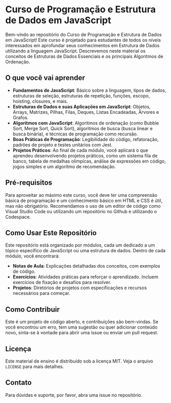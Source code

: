 # Curso de Programação e Estrutura de Dados em JavaScript

Bem-vindo ao repositório do Curso de Programação e Estrutura de Dados em JavaScript! Este curso é projetado para estudantes de todos os níveis interessados em aprofundar seus conhecimentos em Estrutura de Dados utilizando a linguagem JavaScript. Descrevemos neste material os conceitos de Estruturas de Dados Essenciais e os principais Algoritmos de Ordenação.

## O que você vai aprender

- **Fundamentos de JavaScript**: Básico sobre a linguagem, tipos de dados, estruturas de seleção, estruturas de repetição, funções, escopo, hoisting, closures, e mais.
- **Estruturas de Dados e suas Aplicações em JavaScript**: Objetos, Arrays, Matrizes, Pilhas, Filas, Deques, Listas Encadeadas, Árvores e Grafos.
- **Algoritmos com JavaScript**: Algoritmos de ordenação (como Bubble Sort, Merge Sort, Quick Sort), algoritmos de busca (busca linear e busca binária), e técnicas de programação como recursão.
- **Boas Práticas de Programação**: Legibilidade do código, refatoração, padrões de projeto e testes unitários com Jest.
- **Projetos Práticos**: Ao final de cada módulo, você aplicará o que aprendeu desenvolvendo projetos práticos, como um sistema fila de banco, tabela de medalhas olimpicas, análise de expressões em código, jogos simples e um algoritmo de recomendação.

## Pré-requisitos

Para aproveitar ao máximo este curso, você deve ter uma compreensão básica de programação e um conhecimento básico em HTML e CSS é útil, mas não obrigatório. Recomendamos o uso de um editor de código como Visual Studio Code ou utilizando um repositório no Github e utilizando o Codespace.

## Como Usar Este Repositório

Este repositório está organizado por módulos, cada um dedicado a um tópico específico de JavaScript ou uma estrutura de dados. Dentro de cada módulo, você encontrará:

- **Notas de Aula**: Explicações detalhadas dos conceitos, com exemplos de código.
- **Exercícios**: Atividades práticas para reforçar o aprendizado. Incluem exercícios de fixação e desafios para resolver.
- **Projetos**: Diretórios de projetos com especificações e recursos necessários para começar.

## Como Contribuir

Este é um projeto de código aberto, e contribuições são bem-vindas. Se você encontrou um erro, tem uma sugestão ou quer adicionar conteúdo novo, sinta-se à vontade para abrir uma issue ou enviar um pull request.

## Licença

Este material de ensino é distribuído sob a licença MIT. Veja o arquivo `LICENSE` para mais detalhes.

## Contato

Para dúvidas e suporte, por favor, abra uma issue no repositório.
